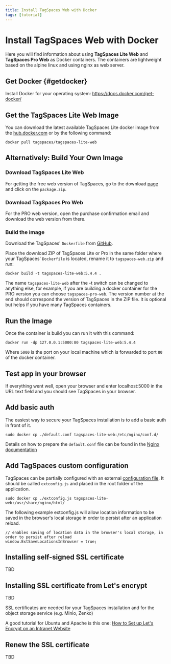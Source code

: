 ```yaml
---
title: Install TagSpaces Web with Docker
tags: [tutorial]
---
```


# Install TagSpaces Web with Docker

Here you will find information about using **TagSpaces Lite Web** and **TagSpaces Pro Web** as Docker containers. The containers are lightweight based on the alpine linux and using nginx as web server.

## Get Docker {#getdocker}

Install Docker for your operating system: https://docs.docker.com/get-docker/

## Get the TagSpaces Lite Web Image

You can download the latest available TagSpaces Lite docker image from the [hub.docker.com](https://hub.docker.com/r/tagspaces/tagspaces-lite-web) or by the following command:

```
docker pull tagspaces/tagspaces-lite-web
```

## Alternatively: Build Your Own Image

### Download TagSpaces Lite Web

For getting the free web version of TagSpaces, go to the download [page](https://www.tagspaces.org/downloads/) and click on the `package.zip`.

### Download TagSpaces Pro Web

For the PRO web version, open the purchase confirmation email and download the web version from there.

### Build the image

Download the TagSpaces' `Dockerfile` from [GitHub](https://raw.githubusercontent.com/tagspaces/tagspaces/develop/docker/Dockerfile).

Place the download ZIP of TagSpaces Lite or Pro in the same folder where your TagSpaces' `Dockerfile` is located, rename it to `tagspaces-web.zip` and run:

```
docker build -t tagspaces-lite-web:5.4.4 .
```

The name `tagspaces-lite-web` after the -t switch can be changed to anything else, for example, if you are building a docker container for the PRO version you can choose `tagspaces-pro-web`. The version number at the end should correspond the version of TagSpaces in the ZIP file. It is optional but helps if you have many TagSpaces containers.

## Run the Image

Once the container is build you can run it with this command:

```
docker run -dp 127.0.0.1:5000:80 tagspaces-lite-web:5.4.4
```

Where `5000` is the port on your local machine which is forwarded to port `80` of the docker container.

## Test app in your browser

If everything went well, open your browser and enter localhost:5000 in the URL text field and you should see TagSpaces in your browser.

## Add basic auth

The easiest way to secure your TagSpaces installation is to add a basic auth in front of it.

    sudo docker cp ./default.conf tagspaces-lite-web:/etc/nginx/conf.d/

Details on how to prepare the `default.conf` file can be found in the [Nginx documentation](https://docs.nginx.com/nginx/admin-guide/security-controls/configuring-http-basic-authentication/)

## Add TagSpaces custom configuration

TagSpaces can be partially configured with an external [configuration file](/dev/external-config). It should be called `extconfig.js` and placed in the root folder of the application.

```
sudo docker cp ./extconfig.js tagspaces-lite-web:/usr/share/nginx/html/
```

The following example extconfig.js will allow location information to be saved in the browser's local storage in order to persist after an application reload.

```
// enables saving of location data in the browser's local storage, in order to persist after reload
window.ExtSaveLocationsInBrowser = true;
```

## Installing self-signed SSL certificate

TBD

## Installing SSL certificate from Let's encrypt

TBD

SSL certificates are needed for your TagSpaces installation and for the object storage service (e.g. Minio, Zenko)

A good tutorial for Ubuntu and Apache is this one: [How to Set up Let's Encrypt on an Intranet Website](https://davidaugustat.com/web/set-up-lets-encrypt-on-intranet-website)

## Renew the SSL certificate

TBD
